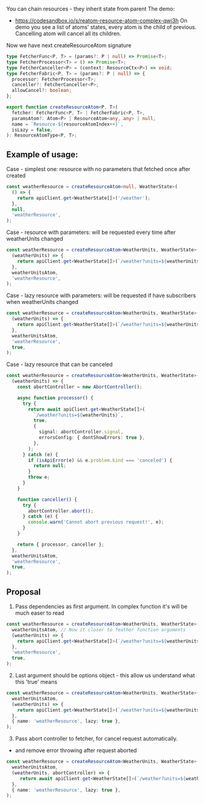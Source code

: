 You can chain resources - they inherit state from parent
The demo:

- https://codesandbox.io/s/reatom-resource-atom-complex-qwi3h
  On demo you see a list of atoms' states, every atom is the child of previous. Cancelling atom will cancel all its children.

Now we have next createResourceAtom signature

```ts
type FetcherFunc<P, T> = (params?: P | null) => Promise<T>;
type FetcherProcessor<T> = () => Promise<T>;
type FetcherCanceller<P> = (context: ResourceCtx<P>) => void;
type FetcherFabric<P, T> = (params?: P | null) => {
  processor: FetcherProcessor<T>;
  canceller?: FetcherCanceller<P>;
  allowCancel?: boolean;
};

export function createResourceAtom<P, T>(
  fetcher: FetcherFunc<P, T> | FetcherFabric<P, T>,
  paramsAtom?: Atom<P> | ResourceAtom<any, any> | null,
  name = `Resource-${resourceAtomIndex++}`,
  isLazy = false,
): ResourceAtomType<P, T>;
```

## Example of usage:

Case - simplest one: resource with no parameters that fetched once after created

```ts
const weatherResource = createResourceAtom<null, WeatherState>(
  () => {
    return apiClient.get<WeatherState[]>('/weather');
  },
  null,
  'weatherResource',
);
```

Case - resource with parameters: will be requested every time after weatherUnits changed

```ts
const weatherResource = createResourceAtom<WeatherUnits, WeatherState>(
  (weatherUnits) => {
    return apiClient.get<WeatherState[]>(`/weather?units=${weatherUnits}`);
  },
  weatherUnitsAtom,
  'weatherResource',
);
```

Case - lazy resource with parameters: will be requested if have subscribers when weatherUnits changed

```ts
const weatherResource = createResourceAtom<WeatherUnits, WeatherState>(
  (weatherUnits) => {
    return apiClient.get<WeatherState[]>(`/weather?units=${weatherUnits}`);
  },
  weatherUnitsAtom,
  'weatherResource',
  true,
);
```

Case - lazy resource that can be canceled

```ts
const weatherResource = createResourceAtom<WeatherUnits, WeatherState>(
  (weatherUnits) => {
    const abortController = new AbortController();

    async function processor() {
      try {
        return await apiClient.get<WeatherState[]>(
          `/weather?units=${weatherUnits}`,
          true,
          {
            signal: abortController.signal,
            errorsConfig: { dontShowErrors: true },
          },
        );
      } catch (e) {
        if (isApiError(e) && e.problem.kind === 'canceled') {
          return null;
        }
        throw e;
      }
    }

    function canceller() {
      try {
        abortController.abort();
      } catch (e) {
        console.warn('Cannot abort previous request!', e);
      }
    }

    return { processor, canceller };
  },
  weatherUnitsAtom,
  'weatherResource',
  true,
);
```

## Proposal

1. Pass dependencies as first argument.
   In complex function it's will be much easer to read

```ts
const weatherResource = createResourceAtom<WeatherUnits, WeatherState>(
  weatherUnitsAtom, // Now it closer to feather function arguments
  (weatherUnits) => {
    return apiClient.get<WeatherState[]>(`/weather?units=${weatherUnits}`);
  },
  'weatherResource',
  true,
);
```

2. Last argument should be options object - this allow us understand what this 'true' means

```ts
const weatherResource = createResourceAtom<WeatherUnits, WeatherState>(
  weatherUnitsAtom,
  (weatherUnits) => {
    return apiClient.get<WeatherState[]>(`/weather?units=${weatherUnits}`);
  },
  { name: 'weatherResource', lazy: true },
);
```

3. Pass abort controller to fetcher, for cancel request automatically.

- and remove error throwing after request aborted

```ts
const weatherResource = createResourceAtom<WeatherUnits, WeatherState>(
  weatherUnitsAtom,
  (weatherUnits, abortController) => {
     return await apiClient.get<WeatherState[]>(`/weather?units=${weatherUnits}`, signal: abortController.signal);
  },
  { name: 'weatherResource', lazy: true },
);
```
